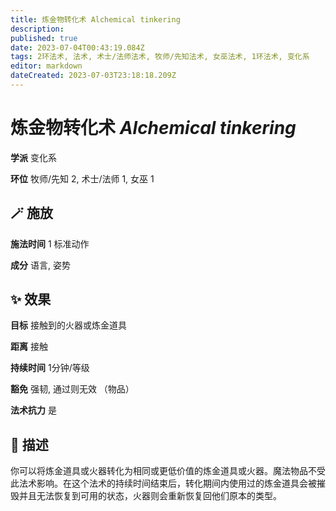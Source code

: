 ```yaml
---
title: 炼金物转化术 Alchemical tinkering
description: 
published: true
date: 2023-07-04T00:43:19.084Z
tags: 2环法术, 法术, 术士/法师法术, 牧师/先知法术, 女巫法术, 1环法术, 变化系
editor: markdown
dateCreated: 2023-07-03T23:18:18.209Z
---
```


# **炼金物转化术** *Alchemical tinkering*

**学派** 变化系 

**环位** 牧师/先知 2, 术士/法师 1, 女巫 1

## 🪄 施放

**施法时间** 1 标准动作

**成分** 语言, 姿势

## ✨ 效果 

**目标** 接触到的火器或炼金道具 

**距离** 接触  

**持续时间** 1分钟/等级 

**豁免** 强韧, 通过则无效 （物品）

**法术抗力** 是

## 📖 描述

你可以将炼金道具或火器转化为相同或更低价值的炼金道具或火器。魔法物品不受此法术影响。在这个法术的持续时间结束后，转化期间内使用过的炼金道具会被摧毁并且无法恢复到可用的状态，火器则会重新恢复回他们原本的类型。
    